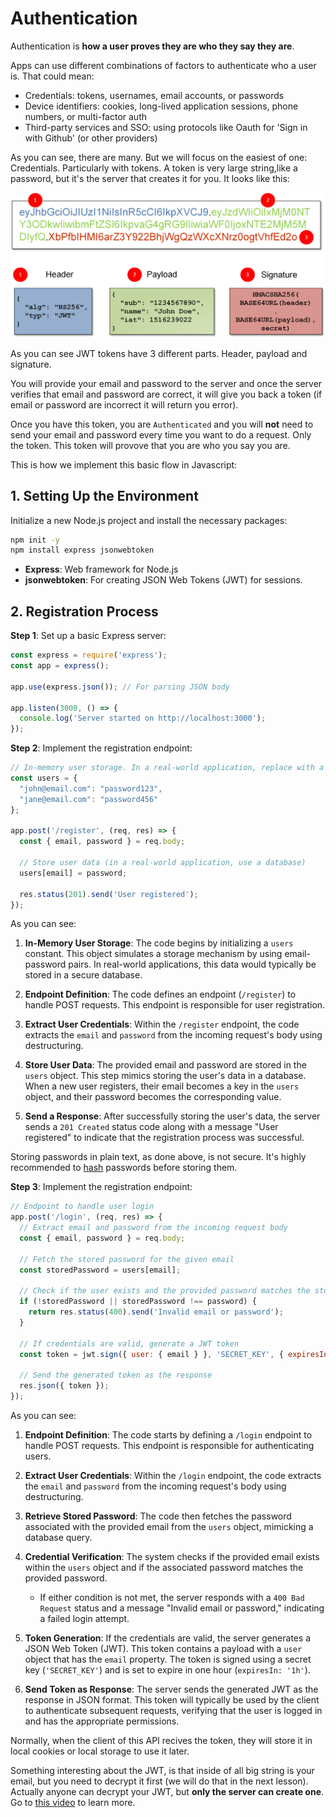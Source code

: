 # Authentication

Authentication is **how a user proves they are who they say they are**.

Apps can use different combinations of factors to authenticate who a user is. That could mean:

* Credentials: tokens, usernames, email accounts, or passwords
* Device identifiers: cookies, long-lived application sessions, phone numbers, or multi-factor auth
* Third-party services and SSO: using protocols like Oauth for 'Sign in with Github' (or other providers)

As you can see, there are many. But we will focus on the easiest of one: Credentials. Particularly with tokens. A token is very large string,like a password, but it's the server that creates it for you. It looks like this:

![jwt](../../images/jwt.png)

As you can see JWT tokens have 3 different parts. Header, payload and signature. 

You will provide your email and password to the server and once the server verifies that email and password are correct, it will give you back a token (if email or password are incorrect it will return you error).

Once you have this token, you are `Authenticated` and you will **not** need to send your email and password every time you want to do a request. Only the token. This token will provove that you are who you say you are.

This is how we implement this basic flow in Javascript:
## 1. Setting Up the Environment

Initialize a new Node.js project and install the necessary packages:

```bash
npm init -y
npm install express jsonwebtoken
```

- **Express**: Web framework for Node.js
- **jsonwebtoken**: For creating JSON Web Tokens (JWT) for sessions.

## 2. Registration Process

**Step 1**: Set up a basic Express server:

```javascript
const express = require('express');
const app = express();

app.use(express.json()); // For parsing JSON body

app.listen(3000, () => {
  console.log('Server started on http://localhost:3000');
});
```

**Step 2**: Implement the registration endpoint:

```javascript
// In-memory user storage. In a real-world application, replace with a database.
const users = {
  "john@email.com": "password123",
  "jane@email.com": "password456"
};

app.post('/register', (req, res) => {
  const { email, password } = req.body;

  // Store user data (in a real-world application, use a database)
  users[email] = password;

  res.status(201).send('User registered');
});
```

As you can see:

1. **In-Memory User Storage**: The code begins by initializing a `users` constant. This object simulates a storage mechanism by using email-password pairs. In real-world applications, this data would typically be stored in a secure database.

2. **Endpoint Definition**: The code defines an endpoint (`/register`) to handle POST requests. This endpoint is responsible for user registration.

3. **Extract User Credentials**: Within the `/register` endpoint, the code extracts the `email` and `password` from the incoming request's body using destructuring.

4. **Store User Data**: The provided email and password are stored in the `users` object. This step mimics storing the user's data in a database. When a new user registers, their email becomes a key in the `users` object, and their password becomes the corresponding value.

5. **Send a Response**: After successfully storing the user's data, the server sends a `201 Created` status code along with a message "User registered" to indicate that the registration process was successful.

Storing passwords in plain text, as done above, is not secure. It's highly recommended to [hash](https://nordpass.com/blog/password-hash/) passwords before storing them.

**Step 3**: Implement the registration endpoint:
```javascript
// Endpoint to handle user login
app.post('/login', (req, res) => {
  // Extract email and password from the incoming request body
  const { email, password } = req.body;

  // Fetch the stored password for the given email
  const storedPassword = users[email];

  // Check if the user exists and the provided password matches the stored password
  if (!storedPassword || storedPassword !== password) {
    return res.status(400).send('Invalid email or password');
  }

  // If credentials are valid, generate a JWT token
  const token = jwt.sign({ user: { email } }, 'SECRET_KEY', { expiresIn: '1h' });

  // Send the generated token as the response
  res.json({ token });
});
```

As you can see:

1. **Endpoint Definition**: The code starts by defining a `/login` endpoint to handle POST requests. This endpoint is responsible for authenticating users.

2. **Extract User Credentials**: Within the `/login` endpoint, the code extracts the `email` and `password` from the incoming request's body using destructuring.

3. **Retrieve Stored Password**: The code then fetches the password associated with the provided email from the `users` object, mimicking a database query.

4. **Credential Verification**: The system checks if the provided email exists within the `users` object and if the associated password matches the provided password. 
    - If either condition is not met, the server responds with a `400 Bad Request` status and a message "Invalid email or password," indicating a failed login attempt.

5. **Token Generation**: If the credentials are valid, the server generates a JSON Web Token (JWT). This token contains a payload with a `user` object that has the `email` property. The token is signed using a secret key (`'SECRET_KEY'`) and is set to expire in one hour (`expiresIn: '1h'`).

6. **Send Token as Response**: The server sends the generated JWT as the response in JSON format. This token will typically be used by the client to authenticate subsequent requests, verifying that the user is logged in and has the appropriate permissions.

Normally, when the client of this API recives the token, they will store it in local cookies or local storage to use it later.

Something interesting about the JWT, is that inside of all big string is your email, but you need to decrypt it first (we will do that in the next lesson). Actually anyone can decrypt your JWT, but **only the server can create one**. Go to [this video](https://www.youtube.com/watch?v=7Q17ubqLfaM&ab_channel=WebDevSimplified) to learn more.